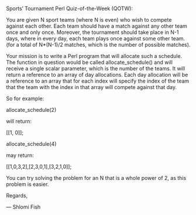Sports’ Tournament Perl Quiz-of-the-Week (QOTW):

You are given N sport teams (where N is even) who wish to compete against each
other. Each team should have a match against any other team once and only
once. Moreover, the tournament should take place in N-1 days, where in every
day, each team plays once against some other team. (for a total of N*(N-1)/2
matches, which is the number of possible matches).

Your mission is to write a Perl program that will allocate such a schedule.
The function in question would be called allocate_schedule() and will receive
a single scalar parameter, which is the number of the teams. It will return a
reference to an array of day allocations. Each day allocation will be a
reference to an array that for each index will specify the index of the team
that the team with the index in that array will compete against that day.

So for example:

allocate_schedule(2)

will return:

[[1, 0]];

allocate_schedule(4)

may return:

[[1,0,3,2],[2,3,0,1],[3,2,1,0]];

You can try solving the problem for an N that is a whole power of 2, as this
problem is easier.

Regards,

— Shlomi Fish
